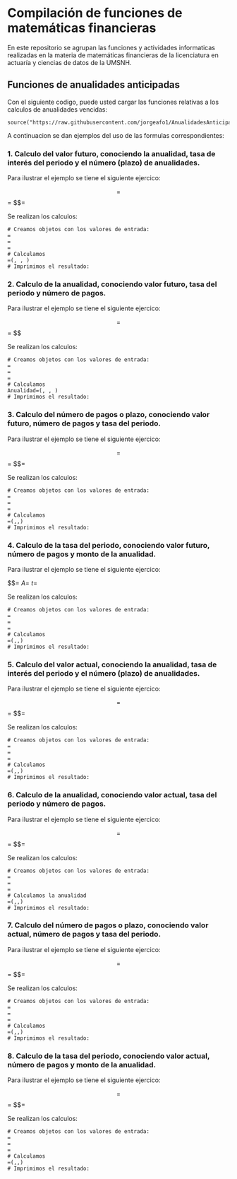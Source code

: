 # Compilación de funciones de matemáticas financieras 

En este repositorio se agrupan las funciones y actividades informaticas realizadas en la materia de matemáticas financieras de la licenciatura en actuaría y ciencias de datos de la UMSNH.

## Funciones de anualidades anticipadas

Con el siguiente codigo, puede usted cargar las funciones relativas a los calculos de anualidades vencidas: 


```{r}
source("https://raw.githubusercontent.com/jorgeafo1/AnualidadesAnticipadas/refs/heads/main/Anualidades%20anticipadas.R")
```

A continuacion se dan ejemplos del uso de las formulas correspondientes:

### 1. Calculo del valor futuro, conociendo la anualidad, tasa de interés del periodo y el número (plazo) de anualidades.

Para ilustrar el ejemplo se tiene el siguiente ejercico:

$$=
$$=
$$=

Se realizan los calculos:

```{r}
# Creamos objetos con los valores de entrada:
=
=
=
# Calculamos 
=(, , )
# Imprimimos el resultado: 

```

### 2. Calculo de la anualidad, conociendo valor futuro, tasa del periodo y número de pagos.

Para ilustrar el ejemplo se tiene el siguiente ejercico:

$$=
$$=
$$

Se realizan los calculos:

```{r}
# Creamos objetos con los valores de entrada:
=
=
=
# Calculamos 
Anualidad=(, , ) 
# Imprimimos el resultado: 

```

### 3. Calculo del número de pagos o plazo, conociendo valor futuro, número de pagos y tasa del periodo.

Para ilustrar el ejemplo se tiene el siguiente ejercico:

$$=
$$=
$$=

Se realizan los calculos:

```{r}
# Creamos objetos con los valores de entrada:
=
=
=
# Calculamos 
=(,,)
# Imprimimos el resultado: 

```

### 4. Calculo de la tasa del periodo, conociendo valor futuro, número de pagos y monto de la anualidad.


Para ilustrar el ejemplo se tiene el siguiente ejercico:

$$=
$A$=
$t$=

Se realizan los calculos:

```{r}
# Creamos objetos con los valores de entrada:
=
=
=
# Calculamos 
=(,,)
# Imprimimos el resultado: 

```

### 5. Calculo del valor actual, conociendo la anualidad, tasa de interés del periodo y el número (plazo) de anualidades.


Para ilustrar el ejemplo se tiene el siguiente ejercico:

$$=
$$=
$$=

Se realizan los calculos:

```{r}
# Creamos objetos con los valores de entrada:
=
=
=
# Calculamos 
=(,,)
# Imprimimos el resultado: 

```

### 6. Calculo de la anualidad, conociendo valor actual, tasa del periodo y número de pagos.

Para ilustrar el ejemplo se tiene el siguiente ejercico:

$$=
$$=
$$=

Se realizan los calculos:

```{r}
# Creamos objetos con los valores de entrada:
=
=
=
# Calculamos la anualidad
=(,,)
# Imprimimos el resultado: 

```

### 7. Calculo del número de pagos o plazo, conociendo valor actual, número de pagos y tasa del periodo.

Para ilustrar el ejemplo se tiene el siguiente ejercico:

$$=
$$=
$$=

Se realizan los calculos:

```{r}
# Creamos objetos con los valores de entrada:
=
=
=
# Calculamos 
=(,,)
# Imprimimos el resultado: 

```

### 8. Calculo de la tasa del periodo, conociendo valor actual, número de pagos y monto de la anualidad.

Para ilustrar el ejemplo se tiene el siguiente ejercico:

$$=
$$=
$$=

Se realizan los calculos:

```{r}
# Creamos objetos con los valores de entrada:
=
=
=
# Calculamos 
=(,,)
# Imprimimos el resultado: 

```
